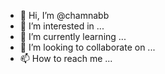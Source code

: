 - 👋 Hi, I’m @chamnabb
- 👀 I’m interested in ...
- 🌱 I’m currently learning ...
- 💞️ I’m looking to collaborate on ...
- 📫 How to reach me ...

<!---
chamnabb/chamnabb is a ✨ special ✨ repository because its `README.md` (this file) appears on your GitHub profile.
You can click the Preview link to take a look at your changes.
--->
